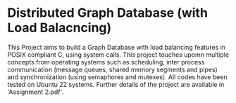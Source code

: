 # Distributed Graph Database (with Load Balacncing)

This Project aims to build a Graph Database with load balancing features in POSIX compliant C, using system calls. This project touches upomn multiple concepts from operating systems such as scheduling, inter process communication (message queues, shared memory segments and pipes) and synchronization (using semaphores and mutexes). All codes have been tested on Ubuntu 22 systems.
Further details of the project are available in 'Assignment 2.pdf'.
